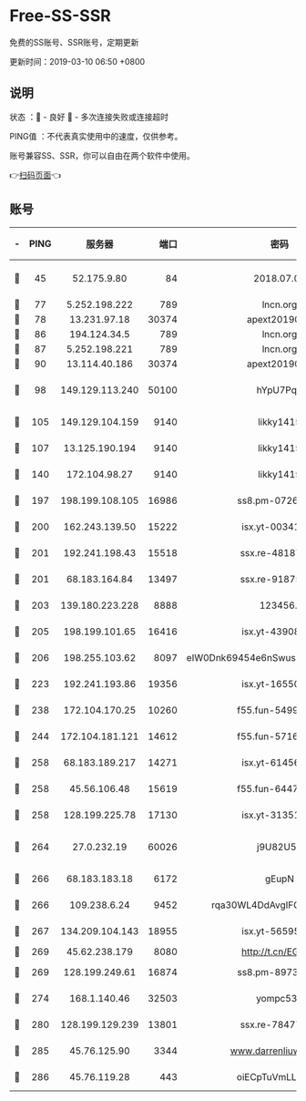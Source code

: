 # Free-SS-SSR

免费的SS账号、SSR账号，定期更新

更新时间：2019-03-10 06:50 +0800

## 说明

状态     ：🙂 - 良好 🙁 - 多次连接失败或连接超时

PING值   ：不代表真实使用中的速度，仅供参考。

账号兼容SS、SSR，你可以自由在两个软件中使用。

👉[扫码页面](https://liesauer.github.io/Free-SS-SSR/)👈

## 账号

|-|PING|服务器|端口|密码|加密方式|区域|
|:----:|:----:|:-----:|-----:|:----:|:----:|:----:|
|🙂|45|52.175.9.80|84|2018.07.07|chacha20-ietf-poly1305|HK|
|🙂|77|5.252.198.222|789|lncn.org|rc4|JP|
|🙂|78|13.231.97.18|30374|apext2019006|chacha20|JP|
|🙂|86|194.124.34.5|789|lncn.org|rc4|JP|
|🙂|87|5.252.198.221|789|lncn.org|rc4|JP|
|🙂|90|13.114.40.186|30374|apext2019006|chacha20|JP|
|🙂|98|149.129.113.240|50100|hYpU7PqP|chacha20-ietf-poly1305|CN|
|🙂|105|149.129.104.159|9140|likky1415|aes-256-cfb|HK|
|🙂|107|13.125.190.194|9140|likky1415|aes-256-cfb|KR|
|🙂|140|172.104.98.27|9140|likky1415|aes-256-cfb|JP|
|🙂|197|198.199.108.105|16986|ss8.pm-07262504|aes-256-cfb|US|
|🙂|200|162.243.139.50|15222|isx.yt-00341910|aes-256-cfb|US|
|🙂|201|192.241.198.43|15518|ssx.re-48187245|aes-256-cfb|US|
|🙂|201|68.183.164.84|13497|ssx.re-91875474|aes-256-cfb|US|
|🙂|203|139.180.223.228|8888|123456..|aes-256-cfb|JP|
|🙂|205|198.199.101.65|16416|isx.yt-43908070|aes-256-cfb|US|
|🙂|206|198.255.103.62|8097|eIW0Dnk69454e6nSwuspv9DmS201tQ0D|aes-256-cfb|US|
|🙂|223|192.241.193.86|19356|isx.yt-16550263|aes-256-cfb|US|
|🙂|238|172.104.170.25|10260|f55.fun-54999944|aes-256-cfb|SG|
|🙂|244|172.104.181.121|14612|f55.fun-57160811|aes-256-cfb|SG|
|🙂|258|68.183.189.217|14271|isx.yt-61456295|aes-256-cfb|SG|
|🙂|258|45.56.106.48|15619|f55.fun-64473829|aes-256-cfb|US|
|🙂|258|128.199.225.78|17130|isx.yt-31351777|aes-256-cfb|SG|
|🙂|264|27.0.232.19|60026|j9U82U53|xchacha20-ietf-poly1305|HK|
|🙂|266|68.183.183.18|6172|gEupN|aes-256-cfb|SG|
|🙂|266|109.238.6.24|9452|rqa30WL4DdAvgIFG6Fs3znzTa|aes-256-cfb|FR|
|🙂|267|134.209.104.143|18955|isx.yt-56595383|aes-256-cfb|SG|
|🙂|269|45.62.238.179|8080|http://t.cn/EGJIyrl|rc4-md5|CA|
|🙂|269|128.199.249.61|16874|ss8.pm-89735842|aes-256-cfb|SG|
|🙂|274|168.1.140.46|32503|yompc535|aes-256-cfb|AU|
|🙂|280|128.199.129.239|13801|ssx.re-78477720|aes-256-cfb|SG|
|🙂|285|45.76.125.90|3344|www.darrenliuwei.com|aes-256-cfb|AU|
|🙂|286|45.76.119.28|443|oiECpTuVmLLxk4Ts|aes-256-cfb|AU|
